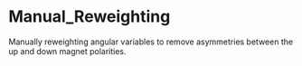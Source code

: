 # Manual_Reweighting
Manually reweighting angular variables to remove asymmetries between the up and down magnet polarities.
